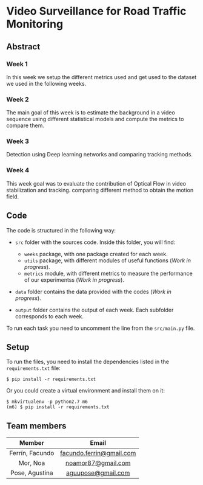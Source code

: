 # Video Surveillance for Road Traffic Monitoring

## Abstract

### Week 1

In this week we setup the different metrics used and get used to the dataset
we used in the following weeks. 

### Week 2

The main goal of this week is to estimate the background in a video sequence
using different statistical models and compute the metrics to compare them.

### Week 3
Detection using Deep learning networks and comparing tracking methods.

### Week 4
This week goal was to evaluate the contribution of Optical Flow in video stabilization and tracking. 
comparing different method to obtain the motion field.

## Code

The code is structured in the following way:

- `src` folder with the sources code. Inside this folder, you will find:
    - `weeks` package, with one package created for each week.
    - `utils` package, with different modules of useful functions (*Work in progress*).
    - `metrics` module, with different metrics to measure the performance of
    our experimentss (*Work in progress*).

- `data` folder contains the data provided with the codes (*Work in progress*).

- `output` folder contains the output of each week. Each subfolder corresponds
to each week.

To run each task you need to uncomment the line from the `src/main.py` file.

## Setup

To run the files, you need to install the dependencies listed in the 
`requirements.txt` file:


```
$ pip install -r requirements.txt
```

Or you could create a virtual environment and install them on it:

```
$ mkvirtualenv -p python2.7 m6
(m6) $ pip install -r requirements.txt
```


## Team members

|      Member     |           Email          |
|:---------------:|:------------------------:|
| Ferrín, Facundo | facundo.ferrin@gmail.com |
|     Mor, Noa    |    noamor87@gmail.com    |
|  Pose, Agustina |    aguupose@gmail.com    |
